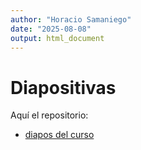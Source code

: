 ```yaml
---
author: "Horacio Samaniego"
date: "2025-08-08"
output: html_document
---
```


#  Diapositivas

Aquí el repositorio:

* [diapos del curso](https://github.com/horaciosamaniego/CBIT202/tree/master/Diapos)

<!-- 
## Capítulo 1: Introducción 
* [Clase 1 - TidyData](Diapos/Clase1/Clase1TidyData.html)
* [Clase 1 - 2](Diapos/Clase1/Clase1_2-dplyr.html)
-->
